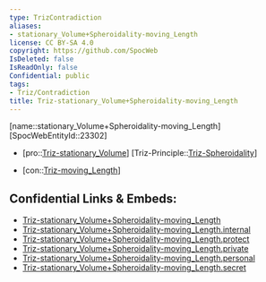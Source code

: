 ```yaml
---
type: TrizContradiction
aliases:
- stationary_Volume+Spheroidality-moving_Length
license: CC BY-SA 4.0
copyright: https://github.com/SpocWeb
IsDeleted: false
IsReadOnly: false
Confidential: public
tags: 
- Triz/Contradiction
title: Triz-stationary_Volume+Spheroidality-moving_Length
---
```

[name::stationary_Volume+Spheroidality-moving_Length]
[SpocWebEntityId::23302]
+ [pro::[Triz-stationary_Volume](tech/Triz/Parameter/Triz-stationary_Volume.md)]
[Triz-Principle::[Triz-Spheroidality](tech/Triz/Principle/Triz-Spheroidality.md)]
- [con::[Triz-moving_Length](tech/Triz/Parameter/Triz-moving_Length.md)]



## Confidential Links & Embeds: 
- [Triz-stationary_Volume+Spheroidality-moving_Length](../../../../_public/tech/Triz/Contradict/Triz-stationary_Volume+Spheroidality-moving_Length.md) 
- [Triz-stationary_Volume+Spheroidality-moving_Length.internal](../../../../_internal/tech/Triz/Contradict/Triz-stationary_Volume+Spheroidality-moving_Length.internal.md) 
- [Triz-stationary_Volume+Spheroidality-moving_Length.protect](../../../../_protect/tech/Triz/Contradict/Triz-stationary_Volume+Spheroidality-moving_Length.protect.md) 
- [Triz-stationary_Volume+Spheroidality-moving_Length.private](../../../../_private/tech/Triz/Contradict/Triz-stationary_Volume+Spheroidality-moving_Length.private.md) 
- [Triz-stationary_Volume+Spheroidality-moving_Length.personal](../../../../_personal/tech/Triz/Contradict/Triz-stationary_Volume+Spheroidality-moving_Length.personal.md) 
- [Triz-stationary_Volume+Spheroidality-moving_Length.secret](../../../../_secret/tech/Triz/Contradict/Triz-stationary_Volume+Spheroidality-moving_Length.secret.md) 

